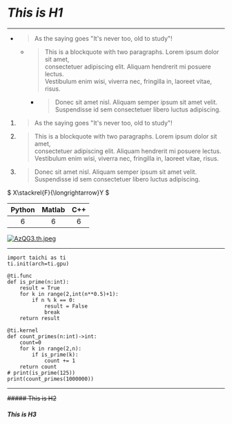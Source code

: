 # *This is H1*
***
- >As the saying goes "It's never too,
old to study"!

   - > This is a blockquote with two paragraphs. Lorem ipsum dolor sit amet,<br> 
consectetuer adipiscing elit. Aliquam hendrerit mi posuere lectus. <br>
Vestibulum enim wisi, viverra nec, fringilla in, laoreet vitae, risus. 

      - > Donec sit amet nisl. Aliquam semper ipsum sit amet velit. Suspendisse
id sem consectetuer libero luctus adipiscing.

1.  >As the saying goes "It's never too,
old to study"!

2. > This is a blockquote with two paragraphs. Lorem ipsum dolor sit amet,<br>
consectetuer adipiscing elit. Aliquam hendrerit mi posuere lectus.<br>
Vestibulum enim wisi, viverra nec, fringilla in, laoreet vitae, risus.

1. > Donec sit amet nisl. Aliquam semper ipsum sit amet velit. Suspendisse
id sem consectetuer libero luctus adipiscing.


$ X\stackrel{F}{\longrightarrow}Y $

|Python|Matlab|C++|
|:---:|:--:|:---:|
|6|6|6|
 
[![AzQG3.th.jpeg](https://i.328888.xyz/2022/12/22/AzQG3.th.jpeg)](https://imgloc.com/i/AzQG3)
<!-- ![1.jpg](/res/1.jpg "MM") -->
***
```
import taichi as ti
ti.init(arch=ti.gpu)

@ti.func
def is_prime(n:int):
    result = True
    for k in range(2,int(n**0.5)+1):
        if n % k == 0:
            result = False
            break
    return result

@ti.kernel
def count_primes(n:int)->int:
    count=0
    for k in range(2,n):
        if is_prime(k):
            count += 1
    return count
# print(is_prime(125))
print(count_primes(1000000))
```
***
~~##### This is H2~~
##### This is H3
